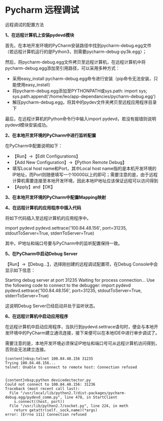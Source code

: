 # Pycharm 远程调试

远程调试的配置方法

**1、在远程计算机上安装pydevd模块**

首先，在本地开发环境的PyCharm安装路径中找到pycharm-debug.egg文件（若远程计算机运行的是Python3，则需要pycharm-debug-py3k.egg）；

然后，将pycharm-debug.egg文件拷贝至远程计算机，在远程计算机中将pycharm-debug.egg添加至引用路径，可以采用多种方式：

* 采用easy\_install pycharm-debug.egg命令进行安装（pip命令无法安装，只能使用easy\_install）
* 将pycharm-debug.egg添加至PYTHONPATH或sys.path: import sys; sys.path.append('/home/leo/app-dependancies/pycharm-debug.egg')
* 解压pycharm-debug.egg，将其中的pydev文件夹拷贝至远程应用程序目录下

最后，在远程计算机的Python命令行中输入import pydevd，若没有报错则说明pydevd模块安装成功。

**2、在本地开发环境的PyCharm中进行监听配置**

在PyCharm中配置说明如下：

* 【Run】->【Edit Configurations】
* 【Add New Configuration】->【Python Remote Debug】
* 填写Local host name和Port，其中Local host name指的是本机开发环境的IP地址，而Port则随便填写一个10000以上的即可；需要注意的是，由于远程计算机需要连接至本地开发环境，因此本地IP地址应该保证远程可以访问得到
* 【Apply】and【OK】

**3、在本地开发环境的PyCharm中配置Mapping映射**

**4、在远程计算机的应用程序中插入代码**

将如下代码插入至远程计算机的应用程序中。

import pydevd pydevd.settrace('100.84.48.156', port=31235, stdoutToServer=True, stderrToServer=True)

其中，IP地址和端口号要与PyCharm中的监听配置保持一致。

**5、在PyCharm中启动Debug Server**

【Run】->【Debug…】，选择刚创建的远程调试配置项，在Debug Console中会显示如下信息：

Starting debug server at port 31235 Waiting for process connection... Use the following code to connect to the debugger: import pydevd pydevd.settrace('100.84.48.156', port=31235, stdoutToServer=True, stderrToServer=True)

这说明Debug Server已经启动并处于监听状态。

**6、在远程计算机中启动应用程序**

在远程计算机中启动应用程序，当执行到pydevd.settrace语句时，便会与本地开发环境中的PyCharm建立通讯连接，接下来便可以在本地IDE中进行单步调试了。

需要注意的是，本地开发环境必须保证IP地址和端口号可从远程计算机访问得到，否则会无法建立连接。

```
{content}nbsp;telnet 100.84.48.156 31235
Trying 100.84.48.156...
telnet: Unable to connect to remote host: Connection refused
 
```

```
{content}nbsp;python devicedectector.py
Could not connect to 100.84.48.156: 31236
Traceback (most recent call last):
  File "/usr/local/lib/python2.7/dist-packages/pycharm-debug.egg/pydevd_comm.py", line 478, in StartClient
    s.connect((host, port))
  File "/usr/lib/python2.7/socket.py", line 224, in meth
    return getattr(self._sock,name)(*args)
error: [Errno 111] Connection refused
```
